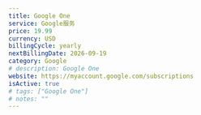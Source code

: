```yaml
---
title: Google One
service: Google服务
price: 19.99
currency: USD
billingCycle: yearly
nextBillingDate: 2026-09-19
category: Google
# description: Google One
website: https://myaccount.google.com/subscriptions
isActive: true
# tags: ["Google One"]
# notes: ""
---
```

<!-- 
# Adobe Creative Cloud 订阅

Adobe Creative Cloud 提供完整的创意工具套件，包括 Photoshop、Illustrator、Premiere Pro 等。

## 包含软件
- Photoshop
- Illustrator
- Premiere Pro
- After Effects
- InDesign
- Lightroom
- 以及更多创意应用

## 使用情况
主要用于图片编辑和视频制作，每周使用约10小时。 -->
